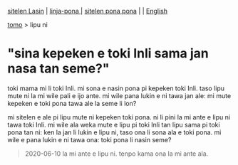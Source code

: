 [sitelen Lasin](https://joelthomastr.github.io/tokipona/kepeken-pi-toki-inli_si) | [<span class="lp">linja-pona </span>](https://joelthomastr.github.io/tokipona/kepeken-pi-toki-inli_lp) | [<span class="spp">sitelen pona pona</span>](https://joelthomastr.github.io/tokipona/kepeken-pi-toki-inli_spp) | [<i class="twa twa-framed-picture"></i><i class="twa twa-red-heart"></i>](https://joelthomastr.github.io/tokipona/kepeken-pi-toki-inli_se) | [English](https://joelthomastr.github.io/tokipona/kepeken-pi-toki-inli_en)

[tomo](https://joelthomastr.github.io/tokipona/READMEsi) > lipu ni

# "sina kepeken e toki Inli sama jan nasa tan seme?"

toki mama mi li toki Inli. mi sona e nasin pona pi kepeken toki Inli. taso lipu mute ni la mi wile pali e ijo ante. mi wile pana lukin e ni tawa jan ale: mi mute kepeken e toki pona tawa ale la seme li lon?

mi sitelen e ale pi lipu mute ni kepeken toki pona. ni li pini la mi ante e lipu ni tawa toki Inli. mi wile ala weka mute e lipu pi toki Inli tan lipu sama pi toki pona tan ni: ken la jan li lukin e lipu ni, taso ona li sona ala e toki pona. mi wile e pana lukin e ni tawa ona: toki pona li nasin seme?

> 2020-06-10 la mi ante e lipu ni. tenpo kama ona la mi ante ala.

<!-- LikeBtn.com BEGIN -->
<span class="likebtn-wrapper" data-theme="gray" data-i18n_like="pona" data-identifier="kepeken-pi-toki-inli_si" data-share_size="large" data-i18n_dislike="ni li ike tawa mi" data-i18n_like_tooltip="lipu ni li pona tawa mi" data-i18n_dislike_tooltip="lipu ni li ike tawa mi" data-i18n_unlike_tooltip="lipu ni li pona ala tawa mi" data-i18n_undislike_tooltip="lipu ni li ike ala tawa mi" data-i18n_share_text="o pana e lipu ni tawa jan ante!" data-i18n_popup_close="o weka" data-i18n_popup_text="o pona!"></span>
<script>(function(d,e,s){if(d.getElementById("likebtn_wjs"))return;a=d.createElement(e);m=d.getElementsByTagName(e)[0];a.async=1;a.id="likebtn_wjs";a.src=s;m.parentNode.insertBefore(a, m)})(document,"script","//w.likebtn.com/js/w/widget.js");</script>
<!-- LikeBtn.com END -->
